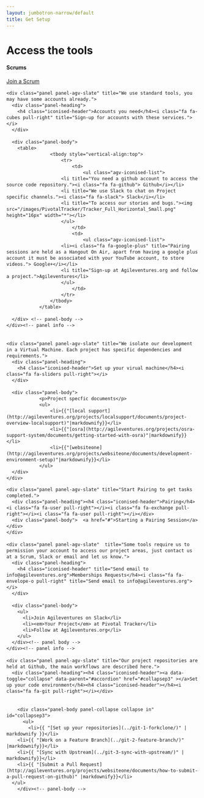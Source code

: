 ```yaml
---
layout: jumbotron-narrow/default
title: Get Setup
---
```


<div class="panel agv-orange-panel">
  <div style="width:420px" class="center-block">
    <h1>Access the tools</h1>
  </div>
</div>

<div class="panel-group" id="accordion">
  <div class="col-md-6">
    <div class="panel panel-agv-slate" title="Join a scrum, we hold 5 a day and introduce yourself.">
      <div class="panel-heading"><h4 class="iconised-header">Scrums</h4><i class="fa fa-group pull-right"></i></div>
      <div class="panel-body">  <a href="http://agileventures.org/events">Join a Scrum</a></div>
    </div>

    <div class="panel panel-agv-slate" title="We use standard tools, you may have some accounts already.">
      <div class="panel-heading">
        <h4 class="iconised-header">Accounts you need</h4><i class="fa fa-cubes pull-right" title="Sign-up for accounts with these services."></i>
      </div>

      <div class="panel-body">
        <table>
					<tbody style="vertical-align:top">
						<tr>
							<td>
								<ul class="agv-iconised-list">
          				<li title="You need a github account to access the source code repository."><i class="fa fa-github"> Github</i></li>
          				<li title="We use Slack to chat on Project specific channels."><i class="fa fa-slack"> Slack</i></li>
          				<li title="To access our stories and bugs."><img src="/images/PivotalTracker/Tracker_Full_Horizontal_Small.png" height="16px" width="*"></li>
        				</ul>
							</td>
							<td>
								<ul class="agv-iconised-list">
          				<li><i class="fa fa-google-plus" title="Pairing sessions are held as a Hangout On Air, apart from having a google plus account it must be associated with your YouTube account, to store videos."> Google+</i></li>
          				<li title="Sign-up at Agileventures.org and follow a project.">Agileventures</li>
        				</ul>
							</td>
						</tr>
					</tbody>
				</table>

      </div> <!-- panel-body -->
    </div><!-- panel info -->


    <div class="panel panel-agv-slate" title="We isolate our development in a Virtual Machine. Each project has specific dependencies and requirements.">
      <div class="panel-heading">
        <h4 class="iconised-header">Set up your virual machine</h4><i class="fa fa-sliders pull-right"></i>
      </div>

      <div class="panel-body">
				<p>Project specfic documents</p>
				<ul>
					<li>{{"[local support](http://agileventures.org/projects/localsupport/documents/project-overview-localsupport)"|markdownify}}</li>
					<li>{{"[osra](http://agileventures.org/projects/osra-support-system/documents/getting-started-with-osra)"|markdownify}}</li>
					<li>{{"[websiteone](http://agileventures.org/projects/websiteone/documents/development-environment-setup)"|markdownify}}</li>
				</ul>
      </div>
    </div>

    
  </div> <!-- col-md-6 -->
  
  <!-- in the midlle -->


  <div class="col-md-6">
    
    <div class="panel panel-agv-slate" title="Start Pairing to get tasks completed.">
      <div class="panel-heading"><h4 class="iconised-header">Pairing</h4><i class="fa fa-user pull-right"></i><i class="fa fa-exchange pull-right"></i><i class="fa fa-user pull-right"></i></div>
      <div class="panel-body">  <a href="#">Starting a Pairing Session</a></div>
    </div>
    
    <div class="panel panel-agv-slate"  title="Some tools require us to permission your account to access our project areas, just contact us at a Scrum, Slack or email and let us know.">
      <div class="panel-heading">
        <h4 class="iconised-header" title="Send email to info@agileventures.org">Memberships Requests</h4><i class="fa fa-envelope-o pull-right" title="Send email to info@agileventures.org"></i>
      </div>
      
      <div class="panel-body">
        <ul>
          <li>Join Agileventures on Slack</li>
          <li><em>Your Project</em> at Pivotal Tracker</li>
          <li>Follow at Agileventures.org</li>
        </ul>
      </div><!-- panel body -->
    </div><!-- panel info -->

    <div class="panel panel-agv-slate" title="Our project repositories are held at Github, the main workflows are described here.">
      <div class="panel-heading"><h4 class="iconised-header"><a data-toggle="collapse" data-parent="#accordion" href="#collapsep3" ></a>Set up your code environment</h4><h4 class="iconised-header"></h4><i class="fa fa-git pull-right"></i></div>


        <div class="panel-body panel-collapse collapse in" id="collapsep3">
          <ul>
            <li>{{ "[Set up your repositories](../git-1-forkclone/)" | markdownify }}</li>
	    <li>{{ "[Work on a Feature Branch](../git-2-feature-branch/)" |markdownify}}</li>
	    <li>{{ "[Sync with Upstream](../git-3-sync-with-upstream/)" | markdownify}}</li>
	    <li>{{ "[Submit a Pull Request](http://agileventures.org/projects/websiteone/documents/how-to-submit-a-pull-request-on-github)" |markdownify}}</li>
	  </ul>
        </div><!-- panel-body -->

</div><!-- panel-group -->
